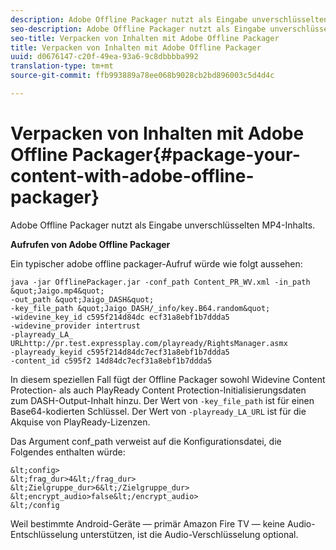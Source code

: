 ```yaml
---
description: Adobe Offline Packager nutzt als Eingabe unverschlüsselten MP4-Inhalts.
seo-description: Adobe Offline Packager nutzt als Eingabe unverschlüsselten MP4-Inhalts.
seo-title: Verpacken von Inhalten mit Adobe Offline Packager
title: Verpacken von Inhalten mit Adobe Offline Packager
uuid: d0676147-c20f-49ea-93a6-9c8dbbbba992
translation-type: tm+mt
source-git-commit: ffb993889a78ee068b9028cb2bd896003c5d4d4c

---
```



# Verpacken von Inhalten mit Adobe Offline Packager{#package-your-content-with-adobe-offline-packager}

Adobe Offline Packager nutzt als Eingabe unverschlüsselten MP4-Inhalts.

**Aufrufen von Adobe Offline Packager**

Ein typischer adobe offline packager-Aufruf würde wie folgt aussehen:

    java -jar OfflinePackager.jar -conf_path Content_PR_WV.xml -in_path &quot;Jaigo.mp4&quot;
    -out_path &quot;Jaigo_DASH&quot;
    -key_file_path &quot;Jaigo_DASH/_info/key.B64.random&quot;
    -widevine_key_id c595f214d84dc ecf31a8ebf1b7ddda5
    -widevine_provider intertrust
    -playready_LA_
    URLhttp://pr.test.expressplay.com/playready/RightsManager.asmx
    -playready_keyid c595f214d84dc7ecf31a8ebf1b7ddda5
    -content_id c595f2 14d84dc7ecf31a8ebf1b7ddda5

In diesem speziellen Fall fügt der Offline Packager sowohl Widevine Content Protection- als auch PlayReady Content Protection-Initialisierungsdaten zum DASH-Output-Inhalt hinzu. Der Wert von `-key_file_path` ist für einen Base64-kodierten Schlüssel. Der Wert von `-playready_LA_URL` ist für die Akquise von PlayReady-Lizenzen.

Das Argument conf_path verweist auf die Konfigurationsdatei, die Folgendes enthalten würde:

    &lt;config>
    &lt;frag_dur>4&lt;/frag_dur>
    &lt;Zielgruppe_dur>6&lt;/Zielgruppe_dur>
    &lt;encrypt_audio>false&lt;/encrypt_audio>
    &lt;/config

Weil bestimmte Android-Geräte — primär Amazon Fire TV — keine Audio-Entschlüsselung unterstützen, ist die Audio-Verschlüsselung optional.
